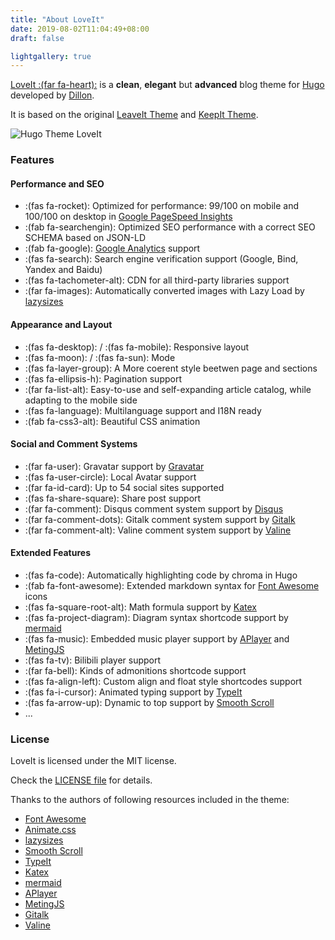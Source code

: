 ```yaml
---
title: "About LoveIt"
date: 2019-08-02T11:04:49+08:00
draft: false

lightgallery: true
---
```


[LoveIt :(far fa-heart):](https://github.com/dillonzq/LoveIt) is a **clean**, **elegant** but **advanced** blog theme for [Hugo](https://gohugo.io/) developed by [Dillon](https://dillonzq.com).

It is based on the original [LeaveIt Theme](https://github.com/liuzc/LeaveIt/) and [KeepIt Theme](https://github.com/liuzc/LeaveIt/).

![Hugo Theme LoveIt](/images/Apple-Devices-Preview.png)

### Features

#### Performance and SEO

* :(fas fa-rocket): Optimized for performance: 99/100 on mobile and 100/100 on desktop in [Google PageSpeed Insights](https://developers.google.com/speed/pagespeed/insights)
* :(fab fa-searchengin): Optimized SEO performance with a correct SEO SCHEMA based on JSON-LD
* :(fab fa-google): [Google Analytics](https://analytics.google.com/analytics) support
* :(fas fa-search): Search engine verification support (Google, Bind, Yandex and Baidu)
* :(fas fa-tachometer-alt): CDN for all third-party libraries support
* :(far fa-images): Automatically converted images with Lazy Load by [lazysizes](https://github.com/aFarkas/lazysizes)

#### Appearance and Layout

* :(fas fa-desktop): / :(fas fa-mobile): Responsive layout
* :(fas fa-moon): / :(fas fa-sun): Mode
* :(fas fa-layer-group): A More coerent style beetwen page and sections
* :(fas fa-ellipsis-h): Pagination support
* :(far fa-list-alt): Easy-to-use and self-expanding article catalog, while adapting to the mobile side
* :(fas fa-language): Multilanguage support and I18N ready
* :(fab fa-css3-alt): Beautiful CSS animation

#### Social and Comment Systems

* :(far fa-user): Gravatar support by [Gravatar](https://gravatar.com)
* :(fas fa-user-circle): Local Avatar support
* :(far fa-id-card): Up to 54 social sites supported
* :(fas fa-share-square): Share post support
* :(far fa-comment): Disqus comment system support by [Disqus](https://disqus.com)
* :(far fa-comment-dots): Gitalk comment system support by [Gitalk](https://github.com/gitalk/gitalk)
* :(far fa-comment-alt): Valine comment system support by [Valine](https://valine.js.org/)

#### Extended Features

* :(fas fa-code): Automatically highlighting code by chroma in Hugo
* :(fab fa-font-awesome): Extended markdown syntax for [Font Awesome](https://fontawesome.com/) icons
* :(fas fa-square-root-alt): Math formula support by [Katex](https://katex.org/)
* :(fas fa-project-diagram): Diagram syntax shortcode support by [mermaid](https://github.com/knsv/mermaid)
* :(fas fa-music): Embedded music player support by [APlayer](https://github.com/MoePlayer/APlayer) and [MetingJS](https://github.com/metowolf/MetingJS)
* :(fas fa-tv): Bilibili player support
* :(far fa-bell): Kinds of admonitions shortcode support
* :(fas fa-align-left): Custom align and float style shortcodes support
* :(fas fa-i-cursor): Animated typing support by [TypeIt](https://typeitjs.com/)
* :(fas fa-arrow-up): Dynamic to top support by [Smooth Scroll](https://github.com/cferdinandi/smooth-scroll)
* ...

### License

LoveIt is licensed under the MIT license.

Check the [LICENSE file](https://github.com/dillonzq/LoveIt/blob/master/LICENSE) for details.

Thanks to the authors of following resources included in the theme:

* [Font Awesome](https://fontawesome.com/)
* [Animate.css](https://daneden.github.io/animate.css/)
* [lazysizes](https://github.com/aFarkas/lazysizes)
* [Smooth Scroll](https://github.com/cferdinandi/smooth-scroll)
* [TypeIt](https://typeitjs.com/)
* [Katex](https://katex.org/)
* [mermaid](https://github.com/knsv/mermaid)
* [APlayer](https://github.com/MoePlayer/APlayer)
* [MetingJS](https://github.com/metowolf/MetingJS)
* [Gitalk](https://github.com/gitalk/gitalk)
* [Valine](https://valine.js.org/)
